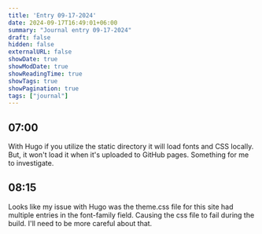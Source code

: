 ```yaml
---
title: 'Entry 09-17-2024'
date: 2024-09-17T16:49:01+06:00
summary: "Journal entry 09-17-2024"
draft: false
hidden: false
externalURL: false
showDate: true
showModDate: true
showReadingTime: true
showTags: true
showPagination: true
tags: ["journal"]
---
```


## 07:00

With Hugo if you utilize the static directory it will load fonts and 
CSS locally. But, it won't load it when it's uploaded to GitHub pages.
Something for me to investigate.

## 08:15

Looks like my issue with Hugo was the theme.css file for this site had
multiple entries in the font-family field. Causing the css file to fail
during the build. I'll need to be more careful about that.